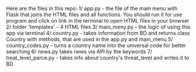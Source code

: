 Here are the files in this repo:
  1/ app.py - the file of the main menu with Flask that joins the HTML files and all functions.
      You should run it for use program and click on link in the terminal to open HTML files in your browser
  2/ folder 'templates' - 4 HTML files
  3/ main_meny.py - the logic of using this app via terminal
  4/ country.py - takes information from BD and returns class Country with methods, that are used in the app.py and main_menu
  5/ country_codes.py - turns a country name into the universal code for better searching
  6/ news.py takes news via API by the keywords
  7/ treat_level_parce.py - takes info about country's threat_level and writes it to BD
